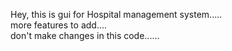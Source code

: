 Hey, this is gui for Hospital management system.....<br>
more features to add....<br>
don't make changes in this code......
